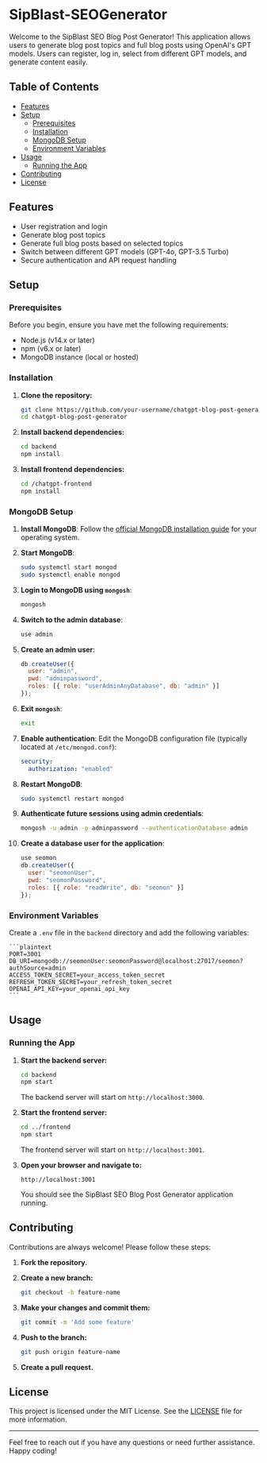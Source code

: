 # SipBlast-SEOGenerator

Welcome to the SipBlast SEO Blog Post Generator! This application allows users to generate blog post topics and full blog posts using OpenAI's GPT models. Users can register, log in, select from different GPT models, and generate content easily.

## Table of Contents

- [Features](#features)
- [Setup](#setup)
  - [Prerequisites](#prerequisites)
  - [Installation](#installation)
  - [MongoDB Setup](#mongodb-setup)
  - [Environment Variables](#environment-variables)
- [Usage](#usage)
  - [Running the App](#running-the-app)
- [Contributing](#contributing)
- [License](#license)

## Features

- User registration and login
- Generate blog post topics
- Generate full blog posts based on selected topics
- Switch between different GPT models (GPT-4o, GPT-3.5 Turbo)
- Secure authentication and API request handling

## Setup

### Prerequisites

Before you begin, ensure you have met the following requirements:

- Node.js (v14.x or later)
- npm (v6.x or later)
- MongoDB instance (local or hosted)

### Installation

1. **Clone the repository:**

    ```bash
    git clone https://github.com/your-username/chatgpt-blog-post-generator.git
    cd chatgpt-blog-post-generator
    ```

2. **Install backend dependencies:**

    ```bash
    cd backend
    npm install
    ```

3. **Install frontend dependencies:**

    ```bash
    cd /chatgpt-frontend
    npm install
    ```

### MongoDB Setup

1. **Install MongoDB**: Follow the [official MongoDB installation guide](https://docs.mongodb.com/manual/installation/) for your operating system.

2. **Start MongoDB**:

    ```bash
    sudo systemctl start mongod
    sudo systemctl enable mongod
    ```

3. **Login to MongoDB using `mongosh`**:

    ```bash
    mongosh
    ```

4. **Switch to the admin database**:

    ```bash
    use admin
    ```

5. **Create an admin user**:

    ```javascript
    db.createUser({
      user: "admin",
      pwd: "adminpassword",
      roles: [{ role: "userAdminAnyDatabase", db: "admin" }]
    });
    ```

6. **Exit `mongosh`**:

    ```bash
    exit
    ```

7. **Enable authentication**: Edit the MongoDB configuration file (typically located at `/etc/mongod.conf`):

    ```yaml
    security:
      authorization: "enabled"
    ```

8. **Restart MongoDB**:

    ```bash
    sudo systemctl restart mongod
    ```

9. **Authenticate future sessions using admin credentials**:

    ```bash
    mongosh -u admin -p adminpassword --authenticationDatabase admin
    ```

10. **Create a database user for the application**:

    ```javascript
    use seomon
    db.createUser({
      user: "seomonUser",
      pwd: "seomonPassword",
      roles: [{ role: "readWrite", db: "seomon" }]
    });
    ```

### Environment Variables

Create a `.env` file in the `backend` directory and add the following variables:

    ```plaintext
    PORT=3001
    DB_URI=mongodb://seomonUser:seomonPassword@localhost:27017/seomon?authSource=admin
    ACCESS_TOKEN_SECRET=your_access_token_secret
    REFRESH_TOKEN_SECRET=your_refresh_token_secret
    OPENAI_API_KEY=your_openai_api_key
    ```

## Usage

### Running the App

1. **Start the backend server:**

    ```bash
    cd backend
    npm start
    ```

    The backend server will start on `http://localhost:3000`.

2. **Start the frontend server:**

    ```bash
    cd ../frontend
    npm start
    ```

    The frontend server will start on `http://localhost:3001`.

3. **Open your browser and navigate to:**

    ```plaintext
    http://localhost:3001
    ```

    You should see the SipBlast SEO Blog Post Generator application running.

## Contributing

Contributions are always welcome! Please follow these steps:

1. **Fork the repository.**
2. **Create a new branch:**

    ```bash
    git checkout -b feature-name
    ```

3. **Make your changes and commit them:**

    ```bash
    git commit -m 'Add some feature'
    ```

4. **Push to the branch:**

    ```bash
    git push origin feature-name
    ```

5. **Create a pull request.**

## License

This project is licensed under the MIT License. See the [LICENSE](LICENSE) file for more information.

---

Feel free to reach out if you have any questions or need further assistance. Happy coding!

